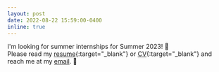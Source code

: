 ```yaml
---
layout: post
date: 2022-08-22 15:59:00-0400
inline: true
---
```


I'm looking for summer internships for Summer 2023! :construction_worker:\
Please read my [resume](/assets/pdf/Sundar_Resume.pdf){:target="_blank"} or [CV](/assets/pdf/Sundar_CV.pdf){:target="_blank"} and reach me at my [email](mailto:sundarsripada26@gmail.com). :e-mail:
